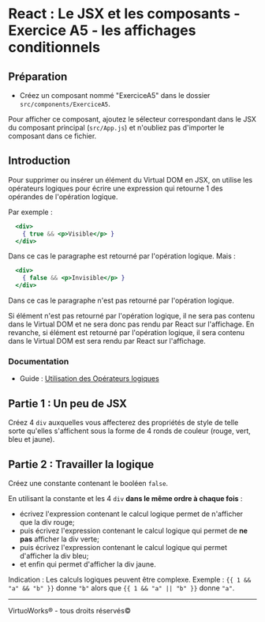 # React : Le JSX et les composants - Exercice A5 - les affichages conditionnels


## Préparation

- Créez un composant nommé "ExerciceA5" dans le dossier `src/components/ExerciceA5`.

Pour afficher ce composant, ajoutez le sélecteur correspondant dans le JSX du
composant principal (`src/App.js`) et n'oubliez pas d'importer le composant dans
ce fichier.


## Introduction

Pour supprimer ou insérer un élément du Virtual DOM en JSX, on utilise les
opérateurs logiques pour écrire une expression qui retourne 1 des opérandes de
l'opération logique.

Par exemple :

``` jsx
  <div>
    { true && <p>Visible</p> }
  </div>
```
Dans ce cas le paragraphe est retourné par l'opération logique. Mais :

``` jsx
  <div>
    { false && <p>Invisible</p> }
  </div>
```

Dans ce cas le paragraphe n'est pas retourné par l'opération logique.

Si élément n'est pas retourné par l'opération logique, il ne sera pas contenu
dans le Virtual DOM et ne sera donc pas rendu par React sur l'affichage. En
revanche, si élément est retourné par l'opération logique, il sera contenu dans
le Virtual DOM est sera rendu par React sur l'affichage.


### Documentation

- Guide : [Utilisation des Opérateurs logiques](https://reactjs.org/docs/conditional-rendering.html#inline-if-with-logical--operator)


## Partie 1 : Un peu de JSX

Créez 4 `div` auxquelles vous affecterez des propriétés de style de telle sorte
qu'elles s'affichent sous la forme de 4 ronds de couleur (rouge, vert, bleu et
jaune).


## Partie 2 : Travailler la logique

Créez une constante contenant le booléen `false`.

En utilisant la constante et les 4 `div` __dans le même ordre à chaque fois__ :
- écrivez l'expression contenant le calcul logique permet de n'afficher que la
  div rouge;
- puis écrivez l'expression contenant le calcul logique qui permet de __ne pas__
  afficher la div verte;
- puis écrivez l'expression contenant le calcul logique qui permet d'afficher
  la div bleu;
- et enfin qui permet d'afficher la div jaune.

Indication : Les calculs logiques peuvent être complexe. Exemple :
`{{ 1 && "a" && "b" }}` donne `"b"` alors que `{{ 1 && "a" || "b" }}`
donne `"a"`.


---

VirtuoWorks® - tous droits réservés©